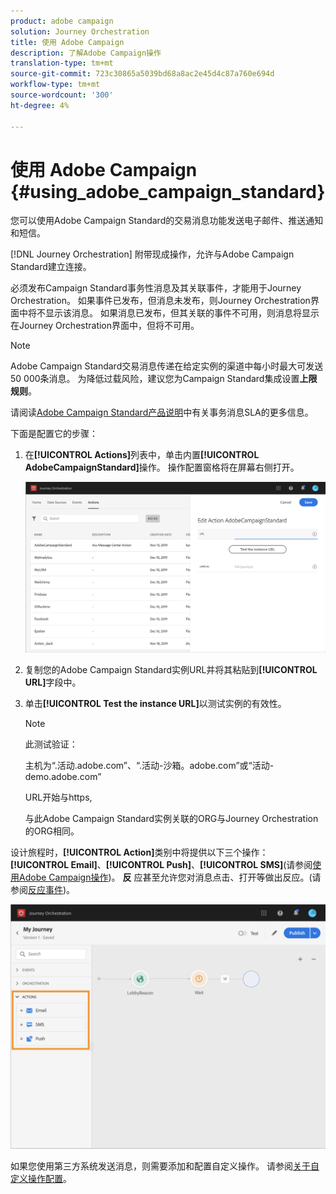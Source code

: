 ```yaml
---
product: adobe campaign
solution: Journey Orchestration
title: 使用 Adobe Campaign
description: 了解Adobe Campaign操作
translation-type: tm+mt
source-git-commit: 723c30865a5039bd68a8ac2e45d4c87a760e694d
workflow-type: tm+mt
source-wordcount: '300'
ht-degree: 4%

---
```



# 使用 Adobe Campaign {#using_adobe_campaign_standard}

您可以使用Adobe Campaign Standard的交易消息功能发送电子邮件、推送通知和短信。

[!DNL Journey Orchestration] 附带现成操作，允许与Adobe Campaign Standard建立连接。

必须发布Campaign Standard事务性消息及其关联事件，才能用于Journey Orchestration。 如果事件已发布，但消息未发布，则Journey Orchestration界面中将不显示该消息。 如果消息已发布，但其关联的事件不可用，则消息将显示在Journey Orchestration界面中，但将不可用。

>[!NOTE]
>
>Adobe Campaign Standard交易消息传递在给定实例的渠道中每小时最大可发送50 000条消息。 为降低过载风险，建议您为Campaign Standard集成设置&#x200B;**上限规则**。
>
>请阅读[Adobe Campaign Standard产品说明](https://helpx.adobe.com/legal/product-descriptions/campaign-standard.html)中有关事务消息SLA的更多信息。

下面是配置它的步骤：

1. 在&#x200B;**[!UICONTROL Actions]**&#x200B;列表中，单击内置&#x200B;**[!UICONTROL AdobeCampaignStandard]**&#x200B;操作。 操作配置窗格将在屏幕右侧打开。

   ![](../assets/actioncampaign.png)

1. 复制您的Adobe Campaign Standard实例URL并将其粘贴到&#x200B;**[!UICONTROL URL]**&#x200B;字段中。

1. 单击&#x200B;**[!UICONTROL Test the instance URL]**&#x200B;以测试实例的有效性。

   >[!NOTE]
   >
   >此测试验证：
   >
   >主机为“.活动.adobe.com”、“.活动-沙箱。adobe.com”或“活动-demo.adobe.com”
   >
   >URL开始与https,
   >
   >与此Adobe Campaign Standard实例关联的ORG与Journey Orchestration的ORG相同。

设计旅程时，**[!UICONTROL Action]**&#x200B;类别中将提供以下三个操作：**[!UICONTROL Email]**、**[!UICONTROL Push]**、**[!UICONTROL SMS]**(请参阅[使用Adobe Campaign操作](../building-journeys/using-adobe-campaign-actions.md))。 **反** 应甚至允许您对消息点击、打开等做出反应。(请参阅[反应事件](../building-journeys/reaction-events.md))。

![](../assets/journey58.png)

如果您使用第三方系统发送消息，则需要添加和配置自定义操作。 请参阅[关于自定义操作配置](../action/about-custom-action-configuration.md)。
